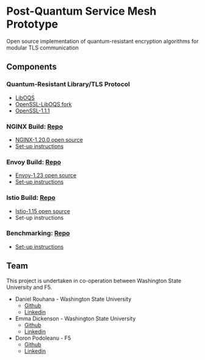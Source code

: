 # Post-Quantum Service Mesh Prototype

Open source implementation of quantum-resistant encryption algorithms for modular TLS communication

## Components

### Quantum-Resistant Library/TLS Protocol
- [LibOQS](https://github.com/open-quantum-safe/liboqs)
- [OpenSSL-LibOQS fork](https://github.com/open-quantum-safe/openssl)
- [OpenSSL-1.1.1](https://github.com/openssl/openssl/tree/OpenSSL_1_1_1-stable)


### NGINX Build: [Repo](https://github.com/Post-Quantum-Mesh/nginx-oqs)
- [NGINX-1.20.0 open source](https://github.com/nginx/nginx/tree/branches/stable-1.20)
- [Set-up instructions](https://github.com/Post-Quantum-Mesh/nginx-oqs#local-environment-setup)

### Envoy Build: [Repo](https://github.com/Post-Quantum-Mesh/envoy-oqs)
- [Envoy-1.23 open source](https://github.com/drouhana/envoy)
- [Set-up instructions](https://github.com/Post-Quantum-Mesh/envoy-oqs#local-environment-setup)

### Istio Build: [Repo](https://github.com/Post-Quantum-Mesh/istio-oqs)
- [Istio-1.15 open source](https://github.com/istio/istio/tree/release-1.15)
- Set-up instructions

### Benchmarking: [Repo](https://github.com/Post-Quantum-Mesh/benchmarking)
- [Set-up instructions](https://github.com/Post-Quantum-Mesh/benchmarking#quick-start)

## Team

This project is undertaken in co-operation between Washington State University and F5.

- Daniel Rouhana - Washington State University
  - [Github](https://github.com/drouhana)
  - [Linkedin](https://www.linkedin.com/in/rouhana/)
- Emma Dickenson - Washington State University
  - [Github](https://github.com/emmadickenson4)
  - [Linkedin](https://www.linkedin.com/in/emma-dickenson/)
- Doron Podoleanu - F5
  - [Github](https://github.com/doronp)
  - [Linkedin](https://www.linkedin.com/in/doronpodoleanu/)
